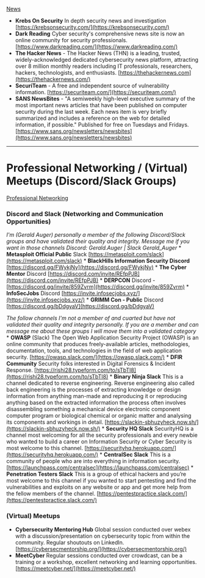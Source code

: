 [News](https://www.reddit.com/r/cybersecurity/wiki/news)

- **Krebs On Security** In depth security news and investigation [https://krebsonsecurity.com/](https://krebsonsecurity.com/)
- **Dark Reading** Cyber security's comprehensive news site is now an online community for security professionals. [https://www.darkreading.com/](https://www.darkreading.com/)
- **The Hacker News** - The Hacker News (THN) is a leading, trusted, widely-acknowledged dedicated cybersecurity news platform, attracting over 8 million monthly readers including IT professionals, researchers, hackers, technologists, and enthusiasts. [https://thehackernews.com](https://thehackernews.com/)
- **SecuriTeam** - A free and independent source of vulnerability information. [https://securiteam.com/](https://securiteam.com/)
- **SANS NewsBites** - "A semiweekly high-level executive summary of the most important news articles that have been published on computer security during the last week. Each news item is very briefly summarized and includes a reference on the web for detailed information, if possible." Published for free on Tuesdays and Fridays. [https://www.sans.org/newsletters/newsbites](https://www.sans.org/newsletters/newsbites)

---

# Professional Networking / (Virtual) Meetups (Discord/Slack Groups)

[Professional Networking](https://www.reddit.com/r/cybersecurity/wiki/professional_networking)

### Discord and Slack (Networking and Communication Opportunities)

_I'm (Gerald Auger) personally a member of the following Discord/Slack groups and have validated their quality and integrity. Message me if you want in those channels Discord: Gerald.Auger | Slack Gerald_Auger_ * **Metasploit Official Public** Slack [https://metasploit.com/slack](https://metasploit.com/slack) * **BlackHills Information Security Discord** [https://discord.gg/FWykjNy](https://discord.gg/FWykjNy) * **The Cyber Mentor** Discord [https://discord.com/invite/REfpPJB](https://discord.com/invite/REfpPJB) * **DERPCON** Discord - [https://discord.gg/invite/859Zvrm](https://discord.gg/invite/859Zvrm) * **InfoSecJobs** Discord [https://invite.infosecjobs.xyz/](https://invite.infosecjobs.xyz/) * **GRIMM Con - Public** Discord [https://discord.gg/bDdgyaV](https://discord.gg/bDdgyaV)

_The follow channels I'm not a member of and cuarted but have not validated their quality and integrity personally. If you are a member and can message me about these groups I will move them into a validated category_ * **OWASP** (Slack) The Open Web Application Security Project (OWASP) is an online community that produces freely-available articles, methodologies, documentation, tools, and technologies in the field of web application security. [https://owasp.slack.com/](https://owasp.slack.com/) * **DFIR Community** Security folks interested in Digital Forensics & Incident Response. [https://rishi28.typeform.com/to/sTbTI8](https://rishi28.typeform.com/to/sTbTI8) * **Binary Ninja Slack** This is a channel dedicated to reverse engineering. Reverse engineering also called back engineering is the processes of extracting knowledge or design information from anything man-made and reproducing it or reproducing anything based on the extracted information the process often involves disassembling something a mechanical device electronic component computer program or biological chemical or organic matter and analysing its components and workings in detail. [https://slackin-sbhuzyheck.now.sh/](https://slackin-sbhuzyheck.now.sh/) * **Security HQ Slack** SecurityHQ is a channel most welcoming for all the security professionals and every newbie who wanted to build a career on Information Security or Cyber Security is most welcome to this channel. [https://securityhq.herokuapp.com/](https://securityhq.herokuapp.com/) * **CentralSec Slack** This is a community of people who are into everything in information security. [https://launchpass.com/centralsec](https://launchpass.com/centralsec) * **Penetration Testers Slack** This is a group of ethical hackers and you’re most welcome to this channel if you wanted to start pentesting and find the vulnerabilities and exploits on any website or app and get more help from the fellow members of the channel. [https://pentestpractice.slack.com/](https://pentestpractice.slack.com/)

### (Virtual) Meetups

- **Cybersecurity Mentoring Hub** Global session conducted over webex with a discussion/presentation on cybersecurity topic from within the community. Regular shoutouts on LinkedIn. [https://cybersecmentorship.org/](https://cybersecmentorship.org/)
- **MeetCyber** Regular sessions conducted over crowdcast, can be a training or a workshop, excellent networking and learning opportunities. [https://meetcyber.net/](https://meetcyber.net/)